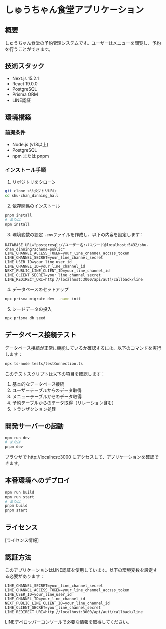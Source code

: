 # しゅうちゃん食堂アプリケーション

## 概要
しゅうちゃん食堂の予約管理システムです。ユーザーはメニューを閲覧し、予約を行うことができます。

## 技術スタック
- Next.js 15.2.1
- React 19.0.0
- PostgreSQL
- Prisma ORM
- LINE認証

## 環境構築

### 前提条件
- Node.js (v18以上)
- PostgreSQL
- npm または pnpm

### インストール手順

1. リポジトリをクローン
```bash
git clone <リポジトリURL>
cd shu-chan_dinning_hall
```

2. 依存関係のインストール
```bash
pnpm install
# または
npm install
```

3. 環境変数の設定
`.env`ファイルを作成し、以下の内容を設定します：
```
DATABASE_URL="postgresql://ユーザー名:パスワード@localhost:5432/shu-chan_dinning?schema=public"
LINE_CHANNEL_ACCESS_TOKEN=your_line_channel_access_token
LINE_CHANNEL_SECRET=your_line_channel_secret
LINE_USER_ID=your_line_user_id
LINE_CHANNEL_ID=your_line_channel_id
NEXT_PUBLIC_LINE_CLIENT_ID=your_line_channel_id
LINE_CLIENT_SECRET=your_line_channel_secret
LINE_REDIRECT_URI=http://localhost:3000/api/auth/callback/line
```

4. データベースのセットアップ
```bash
npx prisma migrate dev --name init
```

5. シードデータの投入
```bash
npx prisma db seed
```

## データベース接続テスト

データベース接続が正常に機能しているか確認するには、以下のコマンドを実行します：

```bash
npx ts-node tests/testConnection.ts
```

このテストスクリプトは以下の項目を確認します：
1. 基本的なデータベース接続
2. ユーザーテーブルからのデータ取得
3. メニューテーブルからのデータ取得
4. 予約テーブルからのデータ取得（リレーション含む）
5. トランザクション処理

## 開発サーバーの起動

```bash
npm run dev
# または
pnpm dev
```

ブラウザで http://localhost:3000 にアクセスして、アプリケーションを確認できます。

## 本番環境へのデプロイ

```bash
npm run build
npm run start
# または
pnpm build
pnpm start
```

## ライセンス
[ライセンス情報]

## 認証方法

このアプリケーションはLINE認証を使用しています。以下の環境変数を設定する必要があります：

```
LINE_CHANNEL_SECRET=your_line_channel_secret
LINE_CHANNEL_ACCESS_TOKEN=your_line_channel_access_token
LINE_USER_ID=your_line_user_id
LINE_CHANNEL_ID=your_line_channel_id
NEXT_PUBLIC_LINE_CLIENT_ID=your_line_channel_id
LINE_CLIENT_SECRET=your_line_channel_secret
LINE_REDIRECT_URI=http://localhost:3000/api/auth/callback/line
```

LINEデベロッパーコンソールで必要な情報を取得してください。
